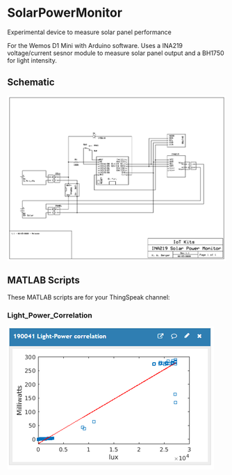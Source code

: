 # SolarPowerMonitor
Experimental device to measure solar panel performance

For the Wemos D1 Mini with Arduino software.
Uses a INA219 voltage/current sesnor module to measure solar panel output and a BH1750 for light intensity.

## Schematic
![](images/INA219_Solar_Schematic.jpg)

## MATLAB Scripts
These MATLAB scripts are for your ThingSpeak channel:

### Light_Power_Correlation

![](images/light_power_correlation.png)
